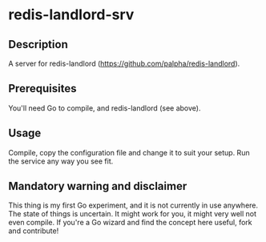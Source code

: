 redis-landlord-srv
==================

Description
-----------
A server for redis-landlord (https://github.com/palpha/redis-landlord).

Prerequisites
-------------
You'll need Go to compile, and redis-landlord (see above).

Usage
-----
Compile, copy the configuration file and change it to suit your setup. Run the service any way you see fit.

Mandatory warning and disclaimer
--------------------------------
This thing is my first Go experiment, and it is not currently in use anywhere. The state of things is uncertain. It might work for you, it might very well not even compile. If you're a Go wizard and find the concept here useful, fork and contribute!

